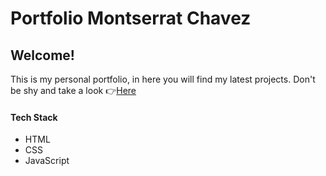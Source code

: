 # Portfolio Montserrat Chavez

## Welcome!
This is my personal portfolio, in here you will find my latest projects.
Don't be shy and take a look 👉[Here](https://m0ntz.github.io/portfolio-website/index.html)

#### Tech Stack
- HTML
- CSS
- JavaScript
